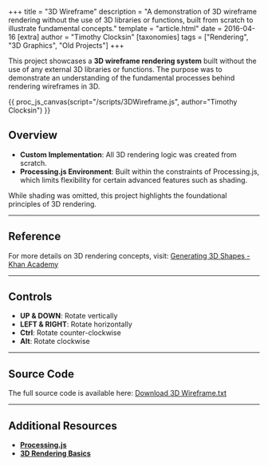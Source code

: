 +++
title = "3D Wireframe"
description = "A demonstration of 3D wireframe rendering without the use of 3D libraries or functions, built from scratch to illustrate fundamental concepts."
template = "article.html"
date = 2016-04-16
[extra]
author = "Timothy Clocksin"
[taxonomies]
tags = ["Rendering", "3D Graphics", "Old Projects"]
+++

This project showcases a **3D wireframe rendering system** built without the use of any external 3D libraries or functions. The purpose was to demonstrate an understanding of the fundamental processes behind rendering wireframes in 3D.

{{ proc_js_canvas(script="/scripts/3DWireframe.js", author="Timothy Clocksin") }}

## Overview

- **Custom Implementation**: All 3D rendering logic was created from scratch.
- **Processing.js Environment**: Built within the constraints of Processing.js, which limits flexibility for certain advanced features such as shading.

While shading was omitted, this project highlights the foundational principles of 3D rendering.

---

## Reference

For more details on 3D rendering concepts, visit:
[Generating 3D Shapes - Khan Academy](https://www.khanacademy.org/computing/computer-programming/programming-games-visualizations/programming-3d-shapes/a/generating-3d-shapes)

---

## Controls

- **UP & DOWN**: Rotate vertically
- **LEFT & RIGHT**: Rotate horizontally
- **Ctrl**: Rotate counter-clockwise
- **Alt**: Rotate clockwise

---

## Source Code

The full source code is available here:
[Download 3D Wireframe.txt](../Files/3DWireframe.txt)

---

## Additional Resources

- **[Processing.js](http://processingjs.org/)**
- **[3D Rendering Basics](https://en.wikipedia.org/wiki/3D_rendering)**

